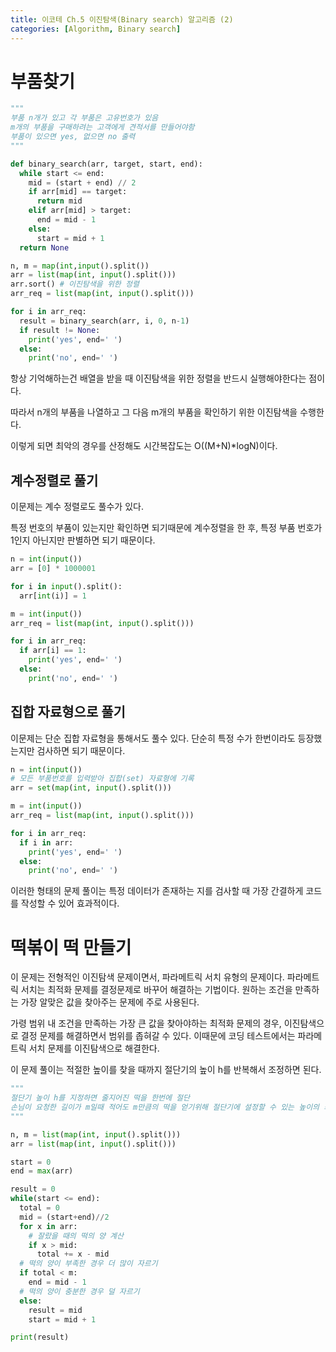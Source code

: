 ```yaml
---
title: 이코테 Ch.5 이진탐색(Binary search) 알고리즘 (2)
categories: [Algorithm, Binary search]
---
```


# 부품찾기

```python
"""
부품 n개가 있고 각 부품은 고유번호가 있음
m개의 부품을 구매하려는 고객에게 견적서를 만들어야함
부품이 있으면 yes, 없으면 no 출력
"""

def binary_search(arr, target, start, end):
  while start <= end:
    mid = (start + end) // 2
    if arr[mid] == target:
      return mid
    elif arr[mid] > target:
      end = mid - 1
    else:
      start = mid + 1
  return None

n, m = map(int,input().split())
arr = list(map(int, input().split()))
arr.sort() # 이진탐색을 위한 정렬
arr_req = list(map(int, input().split()))

for i in arr_req:
  result = binary_search(arr, i, 0, n-1)
  if result != None:
    print('yes', end=' ')
  else:
    print('no', end=' ')
```
항상 기억해하는건 배열을 받을 때 이진탐색을 위한 정렬을 반드시 실행해야한다는 점이다.

따라서 n개의 부품을 나열하고 그 다음 m개의 부품을 확인하기 위한 이진탐색을 수행한다.

이렇게 되면 최악의 경우를 산정해도 시간복잡도는 O((M+N)*logN)이다.

## 계수정렬로 풀기
이문제는 계수 정렬로도 풀수가 있다.

특정 번호의 부품이 있는지만 확인하면 되기때문에 계수정렬을 한 후, 특정 부품 번호가 1인지 아닌지만 판별하면 되기 때문이다.

```python
n = int(input())
arr = [0] * 1000001

for i in input().split():
  arr[int(i)] = 1

m = int(input())
arr_req = list(map(int, input().split()))

for i in arr_req:
  if arr[i] == 1:
    print('yes', end=' ')
  else:
    print('no', end=' ')
```

## 집합 자료형으로 풀기
이문제는 단순 집합 자료형을 통해서도 풀수 있다. 단순히 특정 수가 한번이라도 등장했는지만 검사하면 되기 때문이다.

```python
n = int(input())
# 모든 부품번호를 입력받아 집합(set) 자료형에 기록
arr = set(map(int, input().split()))

m = int(input())
arr_req = list(map(int, input().split()))

for i in arr_req:
  if i in arr:
    print('yes', end=' ')
  else:
    print('no', end=' ')
```

이러한 형태의 문제 풀이는 특정 데이터가 존재하는 지를 검사할 때 가장 간결하게 코드를 작성할 수 있어 효과적이다.

# 떡볶이 떡 만들기
이 문제는 전형적인 이진탐색 문제이면서, 파라메트릭 서치 유형의 문제이다. 파라메트릭 서치는 최적화 문제를 결정문제로 바꾸어 해결하는 기법이다. 원하는 조건을 만족하는 가장 알맞은 값을 찾아주는 문제에 주로 사용된다.

가령 범위 내 조건을 만족하는 가장 큰 값을 찾아야하는 최적화 문제의 경우, 이진탐색으로 결정 문제를 해결하면서 범위를 좁혀갈 수 있다. 이때문에 코딩 테스트에서는 파라메트릭 서치 문제를 이진탐색으로 해결한다.

이 문제 풀이는 적절한 높이를 찾을 때까지 절단기의 높이 h를 반복해서 조정하면 된다.

```python
"""
절단기 높이 h를 지정하면 줄지어진 떡을 한번에 절단
손님이 요청한 길이가 m일때 적어도 m만큼의 떡을 얻기위해 절단기에 설정할 수 있는 높이의 최댓값 구하기
"""

n, m = list(map(int, input().split()))
arr = list(map(int, input().split()))

start = 0
end = max(arr)

result = 0
while(start <= end):
  total = 0
  mid = (start+end)//2
  for x in arr:
    # 잘랐을 때의 떡의 양 계산
    if x > mid:
      total += x - mid
  # 떡의 양이 부족한 경우 더 많이 자르기
  if total < m:
    end = mid - 1
  # 떡의 양이 충분한 경우 덜 자르기
  else:
    result = mid
    start = mid + 1

print(result)
```
